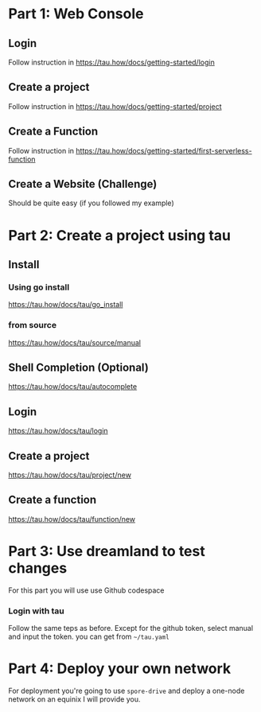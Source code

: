 # Part 1: Web Console
 ## Login
  Follow instruction in https://tau.how/docs/getting-started/login
 ## Create a project
  Follow instruction in https://tau.how/docs/getting-started/project
 ## Create a Function
  Follow instruction in https://tau.how/docs/getting-started/first-serverless-function
 ## Create a Website (Challenge)
  Should be quite easy (if you followed my example)

# Part 2: Create a project using tau
 ## Install
   ### Using go install 
   https://tau.how/docs/tau/go_install
   ### from source
   https://tau.how/docs/tau/source/manual

 ## Shell Completion (Optional)
 https://tau.how/docs/tau/autocomplete


 ## Login
 https://tau.how/docs/tau/login

 ## Create a project
 https://tau.how/docs/tau/project/new


 ## Create a function
 https://tau.how/docs/tau/function/new

# Part 3: Use dreamland to test changes
For this part you will use use Github codespace

### Login with tau
Follow the same teps as before. Except for the github token, select manual and input the token. you can get from `~/tau.yaml`


# Part 4: Deploy your own network
For deployment you're going to use `spore-drive` and deploy a one-node network on an equinix I will provide you.


